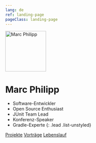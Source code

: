 ```yaml
---
lang: de
ref: landing-page
pageClass: landing-page
---
```


<img src="https://secure.gravatar.com/avatar/956c7d246841e8507a1e1b96842994db?s=256" alt="Marc Philipp" class="img-circle" style="width:128px; height:128px;" />

# Marc Philipp

- Software-Entwickler
- Open Source Enthusiast
- JUnit Team Lead
- Konferenz-Speaker
- Gradle-Experte
{: .lead .list-unstyled}

<div class="btn-group" role="group" style="min-width: 200px">
    <a class="btn btn-default" href="https://github.com/marcphilipp" role="button"><i class="fab fa-github"></i> Projekte</a>
    <a class="btn btn-default" href="{{ site.url }}/de/vortraege" role="button"><i class="fa fa-microphone"></i> Vorträge</a>
    <a class="btn btn-default" href="https://www.linkedin.com/in/marcphilipp" role="button"><i class="fab fa-linkedin"></i> Lebenslauf</a>
</div>
